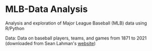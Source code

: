 # MLB-Data Analysis
Analysis and exploration of Major League Baseball (MLB) data using R/Python

Data: Data on baseball players, teams, and games from 1871 to 2021 (downloaded from Sean Lahman's [website](http://www.seanlahman.com/baseball-archive/statistics/))


